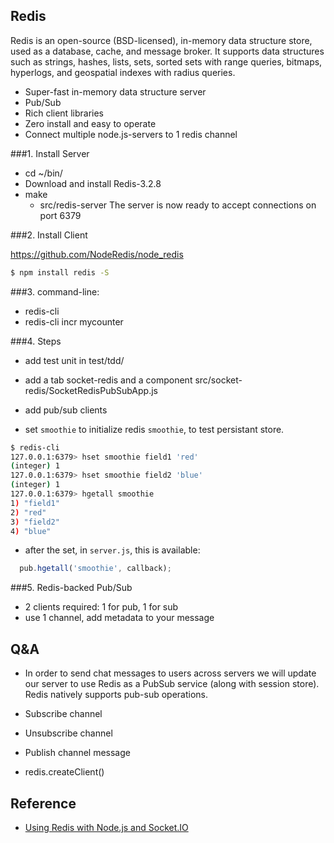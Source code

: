 ## Redis

Redis is an open-source (BSD-licensed), in-memory data structure store, used as a database, cache, and message broker. It supports data structures such as strings, hashes, lists, sets, sorted sets with range queries, bitmaps, hyperlogs, and geospatial indexes with radius queries.

- Super-fast in-memory data structure server
- Pub/Sub
- Rich client libraries
- Zero install and easy to operate
- Connect multiple node.js-servers to 1 redis channel

###1. Install Server

- cd ~/bin/
- Download and install Redis-3.2.8
- make
  - src/redis-server
The server is now ready to accept connections on port 6379


###2. Install Client

https://github.com/NodeRedis/node_redis
```bash
$ npm install redis -S
```

###3. command-line:

- redis-cli
- redis-cli incr mycounter


###4. Steps

- add test unit in test/tdd/
- add a tab socket-redis and a component src/socket-redis/SocketRedisPubSubApp.js
- add pub/sub clients

- set `smoothie` to initialize redis `smoothie`, to test persistant store.

```bash
$ redis-cli
127.0.0.1:6379> hset smoothie field1 'red'
(integer) 1
127.0.0.1:6379> hset smoothie field2 'blue'
(integer) 1
127.0.0.1:6379> hgetall smoothie
1) "field1"
2) "red"
3) "field2"
4) "blue"
```
- after the set, in `server.js`, this is available:
```javascript
  pub.hgetall('smoothie', callback);
```

###5. Redis-backed Pub/Sub

- 2 clients required: 1 for pub, 1 for sub
- use 1 channel, add metadata to your message


## Q&A

- In order to send chat messages to users across servers we will update our server to use Redis as a PubSub service (along with session store). 
Redis natively supports pub-sub operations. 

- Subscribe channel
- Unsubscribe channel
- Publish channel message

- redis.createClient()
 

## Reference

- [Using Redis with Node.js and Socket.IO](https://scalegrid.io/blog/using-redis-with-node-js-and-socket-io/)